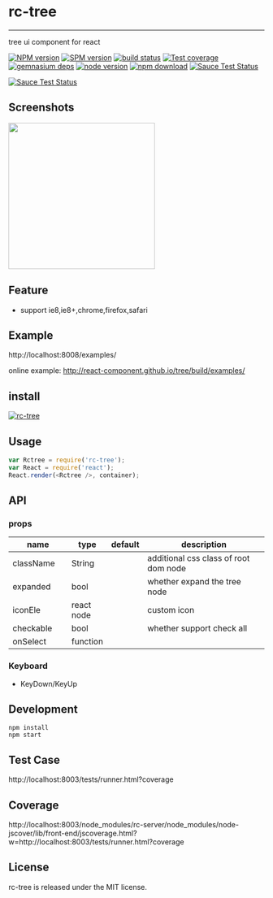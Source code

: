 # rc-tree
---

tree ui component for react

[![NPM version][npm-image]][npm-url]
[![SPM version](http://spmjs.io/badge/rc-tree)](http://spmjs.io/package/rc-tree)
[![build status][travis-image]][travis-url]
[![Test coverage][coveralls-image]][coveralls-url]
[![gemnasium deps][gemnasium-image]][gemnasium-url]
[![node version][node-image]][node-url]
[![npm download][download-image]][download-url]
[![Sauce Test Status](https://saucelabs.com/buildstatus/rc-tree)](https://saucelabs.com/u/rc-tree)

[![Sauce Test Status](https://saucelabs.com/browser-matrix/rc-tree.svg)](https://saucelabs.com/u/rc-tree)

[npm-image]: http://img.shields.io/npm/v/rc-tree.svg?style=flat-square
[npm-url]: http://npmjs.org/package/rc-tree
[travis-image]: https://img.shields.io/travis/react-component/tree.svg?style=flat-square
[travis-url]: https://travis-ci.org/react-component/tree
[coveralls-image]: https://img.shields.io/coveralls/react-component/tree.svg?style=flat-square
[coveralls-url]: https://coveralls.io/r/react-component/tree?branch=master
[gemnasium-image]: http://img.shields.io/gemnasium/react-component/tree.svg?style=flat-square
[gemnasium-url]: https://gemnasium.com/react-component/tree
[node-image]: https://img.shields.io/badge/node.js-%3E=_0.10-green.svg?style=flat-square
[node-url]: http://nodejs.org/download/
[download-image]: https://img.shields.io/npm/dm/rc-tree.svg?style=flat-square
[download-url]: https://npmjs.org/package/rc-tree

## Screenshots

<img src="https://tfsimg.alipay.com/images/T1rO0fXb4fXXXXXXXX.png" width="288"/>


## Feature

* support ie8,ie8+,chrome,firefox,safari


## Example

http://localhost:8008/examples/

online example: http://react-component.github.io/tree/build/examples/


## install

[![rc-tree](https://nodei.co/npm/rc-tree.png)](https://npmjs.org/package/rc-tree)

## Usage

```js
var Rctree = require('rc-tree');
var React = require('react');
React.render(<Rctree />, container);
```

## API

### props

<table class="table table-bordered table-striped">
    <thead>
    <tr>
        <th style="width: 100px;">name</th>
        <th style="width: 50px;">type</th>
        <th style="width: 50px;">default</th>
        <th>description</th>
    </tr>
    </thead>
    <tbody>
        <tr>
          <td>className</td>
          <td>String</td>
          <td></td>
          <td>additional css class of root dom node</td>
        </tr>
        <tr>
          <td>expanded</td>
          <td>bool</td>
          <td></td>
          <td>whether expand the tree node</td>
        </tr>
        <tr>
          <td>iconEle</td>
          <td>react node</td>
          <td></td>
          <td>custom icon</td>
        </tr>
        <tr>
          <td>checkable</td>
          <td>bool</td>
          <td></td>
          <td>whether support check all</td>
        </tr>
        <tr>
          <td>onSelect </td>
          <td>function</td>
          <td></td>
          <td></td>
        </tr>
    </tbody>
</table>


### Keyboard
- KeyDown/KeyUp


## Development

```
npm install
npm start
```

## Test Case

http://localhost:8003/tests/runner.html?coverage

## Coverage

http://localhost:8003/node_modules/rc-server/node_modules/node-jscover/lib/front-end/jscoverage.html?w=http://localhost:8003/tests/runner.html?coverage

## License

rc-tree is released under the MIT license.
